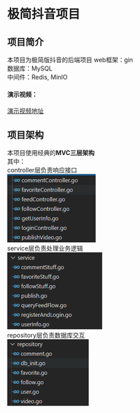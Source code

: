 # 极简抖音项目

## 项目简介
本项目为极简版抖音的后端项目
web框架：gin  
数据库：MySQL  
中间件：Redis, MinIO
#### 演示视频：
[演示视频地址](img/tiktokdemo.mp4)

## 项目架构
本项目使用经典的**MVC三层架构**  
其中：  
controller层负责响应接口      
![image](img/controller.png)   
service层负责处理业务逻辑  
![image](img/service.png)      
repository层负责数据库交互    
![image](img/rep.png) 
